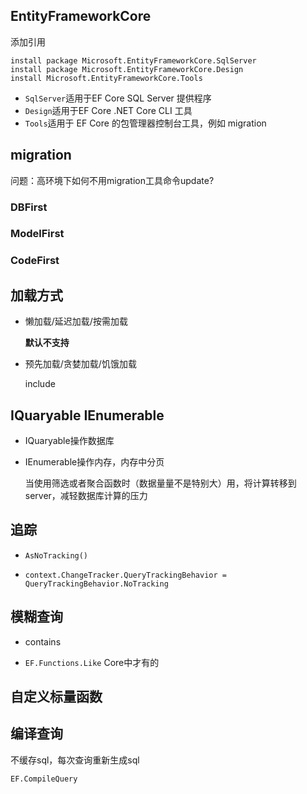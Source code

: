 ## EntityFrameworkCore

添加引用

```shell
install package Microsoft.EntityFrameworkCore.SqlServer
install package Microsoft.EntityFrameworkCore.Design
install Microsoft.EntityFrameworkCore.Tools
```

* ```SqlServer```适用于EF Core SQL Server 提供程序
* ```Design```适用于EF Core .NET Core CLI 工具
* ```Tools```适用于 EF Core 的包管理器控制台工具，例如 migration



## migration

问题：高环境下如何不用migration工具命令update?


### DBFirst

### ModelFirst

### CodeFirst


## 加载方式

* 懒加载/延迟加载/按需加载

  **默认不支持**
  


* 预先加载/贪婪加载/饥饿加载

  include



## IQuaryable IEnumerable

* IQuaryable操作数据库

* IEnumerable操作内存，内存中分页

    当使用筛选或者聚合函数时（数据量量不是特别大）用，将计算转移到server，减轻数据库计算的压力



## 追踪

* ```AsNoTracking()```

* ```context.ChangeTracker.QueryTrackingBehavior = QueryTrackingBehavior.NoTracking```



## 模糊查询

* contains

* ```EF.Functions.Like```  Core中才有的

## 自定义标量函数



## 编译查询

不缓存sql，每次查询重新生成sql

```EF.CompileQuery```